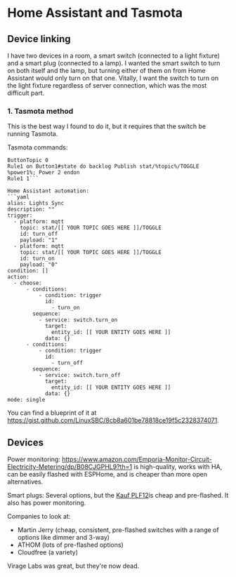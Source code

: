 # Home Assistant and Tasmota

## Device linking

I have two devices in a room, a smart switch (connected to a light fixture) and a smart plug (connected to a lamp). I wanted the smart switch to turn on both itself and the lamp, but turning either of them on from Home Assistant would only turn on that one. Vitally, I want the switch to turn on the light fixture regardless of server connection, which was the most difficult part.

### 1. Tasmota method

This is the best way I found to do it, but it requires that the switch be running Tasmota. 

Tasmota commands:
```
ButtonTopic 0
Rule1 on Button1#state do backlog Publish stat/%topic%/TOGGLE %power1%; Power 2 endon
Rule1 1```

Home Assistant automation:
```yaml
alias: Lights Sync
description: ""
trigger:
  - platform: mqtt
    topic: stat/[[ YOUR TOPIC GOES HERE ]]/TOGGLE
    id: turn_off
    payload: "1"
  - platform: mqtt
    topic: stat/[[ YOUR TOPIC GOES HERE ]]/TOGGLE
    id: turn_on
    payload: "0"
condition: []
action:
  - choose:
      - conditions:
          - condition: trigger
            id:
              - turn_on
        sequence:
          - service: switch.turn_on
            target:
              entity_id: [[ YOUR ENTITY GOES HERE ]]
            data: {}
      - conditions:
          - condition: trigger
            id:
              - turn_off
        sequence:
          - service: switch.turn_off
            target:
              entity_id: [[ YOUR ENTITY GOES HERE ]]
            data: {}
mode: single
```

You can find a blueprint of it at https://gist.github.com/LinuxSBC/8cb8a601be78818ce19f5c2328374071. 

## Devices

Power monitoring: https://www.amazon.com/Emporia-Monitor-Circuit-Electricity-Metering/dp/B08CJGPHL9?th=1 is high-quality, works with HA, can be easily flashed with ESPHome, and is cheaper than more open alternatives.

Smart plugs: Several options, but the [Kauf PLF12](https://www.amazon.com/dp/B0BKR2CMJN)is cheap and pre-flashed. It also has power monitoring.

Companies to look at:
- Martin Jerry (cheap, consistent, pre-flashed switches with a range of options like dimmer and 3-way)
- ATHOM (lots of pre-flashed options)
- Cloudfree (a variety)

Virage Labs was great, but they're now dead.
